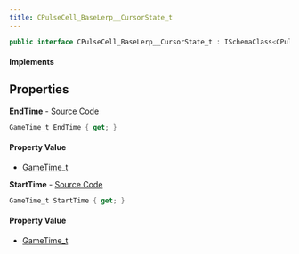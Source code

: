 ```yaml
---
title: CPulseCell_BaseLerp__CursorState_t
---
```


```csharp
public interface CPulseCell_BaseLerp__CursorState_t : ISchemaClass<CPulseCell_BaseLerp__CursorState_t>, ISchemaField, ISchemaClass, INativeHandle
```

#### Implements

## Properties

**EndTime** - [Source Code](https://github.com/swiftly-solution/swiftlys2/blob/main/managed/src/SwiftlyS2.Generated/Schemas/Interfaces/CPulseCell_BaseLerp__CursorState_t.cs#L18)

```csharp
GameTime_t EndTime { get; }
```

#### Property Value

- [GameTime_t](/docs/api/shared/schemadefinitions/gametime_t)

**StartTime** - [Source Code](https://github.com/swiftly-solution/swiftlys2/blob/main/managed/src/SwiftlyS2.Generated/Schemas/Interfaces/CPulseCell_BaseLerp__CursorState_t.cs#L16)

```csharp
GameTime_t StartTime { get; }
```

#### Property Value

- [GameTime_t](/docs/api/shared/schemadefinitions/gametime_t)

